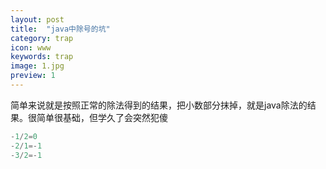 ```yaml
---
layout: post
title:  "java中除号的坑"
category: trap
icon: www
keywords: trap
image: 1.jpg
preview: 1
---
```


简单来说就是按照正常的除法得到的结果，把小数部分抹掉，就是java除法的结果。很简单很基础，但学久了会突然犯傻

``` java
-1/2=0
-2/1=-1
-3/2=-1
```